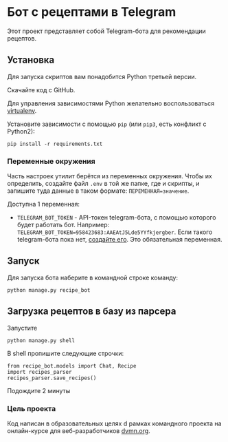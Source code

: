 # Бот c рецептами в Telegram

Этот проект представляет собой Telegram-бота для рекомендации рецептов.

## Установка

Для запуска скриптов вам понадобится Python третьей версии.

Скачайте код с GitHub.

Для управления зависимостями Python желательно воспользоваться [virtualenv](https://pypi.org/project/virtualenv/).

Установите зависимости с помощью `pip` (или `pip3`, есть конфликт с Python2):
```
pip install -r requirements.txt
```

### Переменные окружения

Часть настроек утилит берётся из переменных окружения. Чтобы их определить, создайте файл `.env` в той же папке, где и скрипты, и запишите туда данные в таком формате: `ПЕРЕМЕННАЯ=значение`.

Доступна 1 переменная:

- `TELEGRAM_BOT_TOKEN` - API-токен telegram-бота, с помощью которого будет работать бот. Например: `TELEGRAM_BOT_TOKEN=958423683:AAEAtJ5Lde5YYfkjergber`. Если такого telegram-бота пока нет, [создайте его](https://way23.ru/регистрация-бота-в-telegram.html). Это обязательная переменная.

## Запуск

Для запуска бота наберите в командной строке команду:
```
python manage.py recipe_bot
```
## Загрузка рецептов в базу из парсера
    
Запустите 
```
python manage.py shell
```
В shell пропишите следующие строчки:
```
from recipe_bot.models import Chat, Recipe
import recipes_parser
recipes_parser.save_recipes()

```
Подождите 2 минуты

### Цель проекта

Код написан в образовательных целях d рамках командного проекта на онлайн-курсе для веб-разработчиков [dvmn.org](https://dvmn.org/).